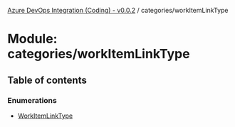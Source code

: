 [Azure DevOps Integration (Coding) - v0.0.2](../README.md) / categories/workItemLinkType

# Module: categories/workItemLinkType

## Table of contents

### Enumerations

- [WorkItemLinkType](../enums/categories_workItemLinkType.WorkItemLinkType.md)
